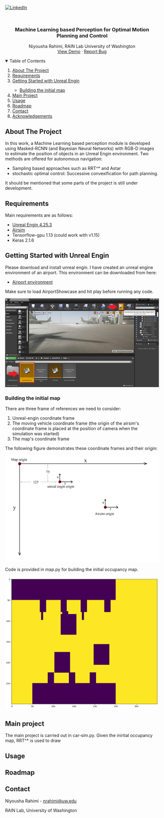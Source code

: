 

<!-- PROJECT SHIELDS -->
<!--
*** I'm using markdown "reference style" links for readability.
*** Reference links are enclosed in brackets [ ] instead of parentheses ( ).
*** See the bottom of this document for the declaration of the reference variables
*** for contributors-url, forks-url, etc. This is an optional, concise syntax you may use.
*** https://www.markdownguide.org/basic-syntax/#reference-style-links
-->

[![LinkedIn][linkedin-shield]][linkedin-url]



<!-- PROJECT LOGO -->
<br />
<p align="center">
  <a href="https://github.com/NiyoushaRahimi/UW-MLP">
  </a>

  <h3 align="center">Machine Learning based Perception for Optimal Motion Planning and Control</h3>

  <p align="center">
    Niyousha Rahimi, RAIN Lab University of Washington
    <br />
    <a href="#usage">View Demo</a>
    ·
    <a href="https://github.com/NiyoushaRahimi/UW-MLP/issues">Report Bug</a>
  </p>
</p>



<!-- TABLE OF CONTENTS -->
<details open="open">
  <summary>Table of Contents</summary>
  <ol>
    <li>
      <a href="#about-the-project">About The Project</a>
      </li>
      <li>
      <a href="#Requirements">Requirements</a></li>
      </ul>
    </li>
    <li>
      <a href="#getting-started-with-unreal-engin">Getting Started with Unreal Engin</a></li>
       <ul>
        <li><a href="#Building-initial-map">Building the initial map</a></li>
       </ul>
    <li><a href="#main-project">Main Project</a></li>
    <li><a href="#usage">Usage</a></li>
    <li><a href="#roadmap">Roadmap</a></li>
    <li><a href="#contact">Contact</a></li>
    <li><a href="#acknowledgements">Acknowledgements</a></li>
  </ol>
</details>



<!-- ABOUT THE PROJECT -->
## About The Project

In this work, a Machine Learning based perception module is developed using Masked-RCNN (and Bayesian Neural Networks) with RGB-D images to estimate the position of objects in an Unreal Engin environment. Two methods are offered for autonomous navigation:

* Sampling based approaches such as RRT^* and Astar 
* stochastic optimal control: Successive convexification for path planning.

It should be mentioned that some parts of the project is still under development.

## Requirements

Main requirements are as follows:
* [Unreal Engin 4.25.3](https://www.unrealengine.com/en-US/download)
* [Airsim](https://github.com/microsoft/AirSim)
* Tensorflow-gpu 1.13 (could work with v1.15)
* Keras 2.1.6



<!-- GETTING STARTED -->
## Getting Started with Unreal Engin

Please download and install unreal engin. 
I have created an unreal engine environment of an airport. This environment can be downloaded from here: 
* [Airport environment](https://drive.google.com/file/d/1zUhz1Me5F2KKPsuPvBpftNABcb4D2hnI/view?usp=sharing)

Make sure to load AirportShowcase and hit play before running any code.

![AirportShowcase](Images/Figure-1.png)

### Building the initial map

There are three frame of references we need to consider:
1. Unreal-engin coordinate frame
2. The moving vehicle coordinate frame (the origin of the airsim's coordinate frame is placed at the position of camera when the simulation was started)
3. The map's coordinate frame

The following figure demonstrates these coordinate frames and their origin:


![AirportShowcase](Images/Figure-2.png)


Code is provided in map.py for building the initial occupancy map.


![Initial occupancy map](Images/Figure_5.png)


## Main project

The main project is carried out in car-sim.py.
Given the inirtial occupancy map, RRT^* is used to draw 



<!-- USAGE EXAMPLES -->
## Usage




<!-- ROADMAP -->
## Roadmap







<!-- CONTACT -->
## Contact

Niyousha Rahimi - nrahimi@uw.edu

RAIN Lab, University of Washington







<!-- MARKDOWN LINKS & IMAGES -->
<!-- https://www.markdownguide.org/basic-syntax/#reference-style-links -->

[linkedin-shield]: https://img.shields.io/badge/-LinkedIn-black.svg?style=for-the-badge&logo=linkedin&colorB=555
[linkedin-url]: https://www.linkedin.com/in/newsha-rahimi/
[product-screenshot]: images/screenshot.png
